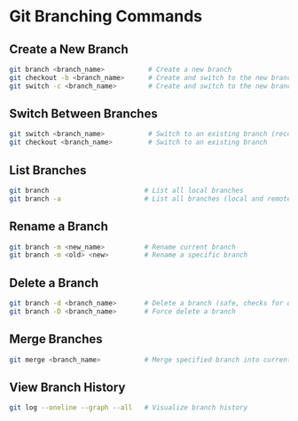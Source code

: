 
# Git Branching Commands

## Create a New Branch
```sh
git branch <branch_name>           # Create a new branch
git checkout -b <branch_name>      # Create and switch to the new branch
git switch -c <branch_name>        # Create and switch to the new branch (recommended)
```

## Switch Between Branches
```sh
git switch <branch_name>           # Switch to an existing branch (recommended)
git checkout <branch_name>         # Switch to an existing branch
```

## List Branches
```sh
git branch                        # List all local branches
git branch -a                     # List all branches (local and remote)
```

## Rename a Branch
```sh
git branch -m <new_name>          # Rename current branch
git branch -m <old> <new>         # Rename a specific branch
```

## Delete a Branch
```sh
git branch -d <branch_name>       # Delete a branch (safe, checks for unmerged changes)
git branch -D <branch_name>       # Force delete a branch
```

## Merge Branches
```sh
git merge <branch_name>           # Merge specified branch into current branch
```

## View Branch History
```sh
git log --oneline --graph --all   # Visualize branch history
```